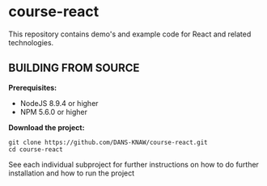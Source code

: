 # course-react

This repository contains demo's and example code for React and related technologies.

BUILDING FROM SOURCE
--------------------

**Prerequisites:**

* NodeJS 8.9.4 or higher
* NPM 5.6.0 or higher

**Download the project:**

    git clone https://github.com/DANS-KNAW/course-react.git
    cd course-react
    
See each individual subproject for further instructions on how to do further installation
and how to run the project
